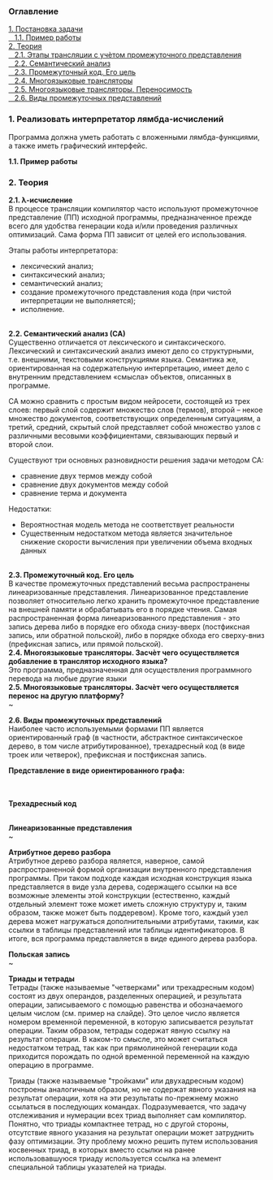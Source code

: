 <h3>Оглавление</h3>
<a href="#one">1. Постановка задачи</a><br>
<a href="#two">&nbsp;&nbsp;&nbsp;1.1. Пример работы</a><br>
<a href="#three">2. Теория</a><br>
<a href="#four">&nbsp;&nbsp;&nbsp;2.1. Этапы трансляции с учѐтом промежуточного представления</a><br>
<a href="#five">&nbsp;&nbsp;&nbsp;2.2. Семантический анализ</a><br>
<a href="#six">&nbsp;&nbsp;&nbsp;2.3. Промежуточный код. Его цель</a><br>
<a href="#seven">&nbsp;&nbsp;&nbsp;2.4. Многоязыковые трансляторы</a><br>
<a href="#eight">&nbsp;&nbsp;&nbsp;2.5. Многоязыковые трансляторы. Переносимость</a><br>
<a href="#night">&nbsp;&nbsp;&nbsp;2.6. Виды промежуточных представлений </a><br>


<h3 id="one">1. Реализовать интерпретатор лямбда-исчислений</h3>
<p>Программа должна уметь работать с вложенными лямбда-функциями, а также иметь графический интерфейс.
</p>

<b id="two">1.1. Пример работы</b> <br>
<p></p>

<h3 id="three">2. Теория</h3>
<b id="four">2.1. λ-исчисление</b><br>
В процессе трансляции компилятор часто используют промежуточное представление (ПП) исходной программы, предназначенное прежде всего для удобства генерации кода и/или проведения различных оптимизаций. Сама форма ПП зависит от целей его использования.

Этапы работы интерпретатора:
*	лексический анализ;
*	синтаксический анализ;
*	семантический анализ;
*	создание промежуточного представления кода (при чистой интерпретации не выполняется);
*	исполнение.


<br>
<b id="five">2.2. Семантический анализ (СА)</b> <br>
Существенно отличается от лексического и синтаксического. Лексический и синтаксический анализ имеют дело со структурными, т.е. внешними, текстовыми конструкциями языка. Семантика же, ориентированная на содержательную интерпретацию, имеет дело с внутренним представлением «смысла» объектов, описанных в программе. 

СА можно сравнить с простым видом нейросети, состоящей из трех слоев: первый слой содержит множество слов (термов), второй – некое множество документов, соответствующих определенным ситуациям, а третий, средний, скрытый слой представляет собой множество узлов с различными весовыми коэффициентами, связывающих первый и второй слои.

Существуют три основных разновидности решения задачи методом СА:
* сравнение двух термов между собой
* сравнение двух документов между собой
* сравнение терма и документа

Недостатки:
*	Вероятностная модель метода не соответствует реальности
*	Существенным недостатком метода является значительное снижение скорости вычисления при увеличении объема входных данных 

<br>
<b id="six">2.3. Промежуточный код. Его цель</b> <br>
В качестве  промежуточных представлений  весьма распространены
линеаризованные представления.  Линеаризованное  представление
позволяет    относительно    легко    хранить    промежуточное
представление на  внешней памяти  и обрабатывать его в порядке
чтения.   Самая    распространенная   форма   линеаризованного
представления -  это запись  дерева либо  в порядке его обхода
снизу-вверх (постфиксная  запись, или обратной польской), либо
в порядке  обхода  его  сверху-вниз  (префиксная  запись,  или
прямой польской).

<br>
<b id="seven">2.4. Многоязыковые трансляторы. Засчѐт чего осуществляется добавление в транслятор исходного языка?
</b><br>
Это программа, предназначенная для осуществления программного перевода на любые другие языки

<br>
<b id="eight">2.5. Многоязыковые трансляторы. Засчѐт чего осуществляется перенос на другую платформу?</b><br>
~

<b id="night">2.6. Виды промежуточных представлений</b><br>
Наиболее часто используемыми формами ПП является ориентированный граф (в частности, абстрактное синтаксическое дерево, в том числе атрибутированное), трехадресный код (в виде троек или четверок), префиксная и постфиксная запись.

<b>Представление в виде ориентированного графа:</b> <br><br>
<img src="http://citforum.ru/programming/theory/serebryakov/main104x.gif" alt="">
<img src="http://citforum.ru/programming/theory/serebryakov/main105x.gif" alt="">

<b>Трехадресный код</b><br><br>
<img src="http://citforum.ru/programming/theory/serebryakov/8_4.png" alt="">

<b>Линеаризованные представления</b><br>
~ <br>

<b>Атрибутное дерево разбора</b><br>
<img src="https://habrastorage.org/files/d20/776/f49/d20776f49b7044c0805b012be5f270e7.png" alt="" align="left">
Атрибутное дерево разбора является, наверное, самой распространенной формой
организации внутренного представления программы. При таком подходе каждая
исходная конструкция языка представляется в виде узла дерева, содержащего ссылки на
все возможные элементы этой конструкции (естественно, каждый отдельный элемент
тоже может иметь сложную структуру и, таким образом, также может быть поддеревом).
Кроме того, каждый узел дерева может нагружаться дополнительными атрибутами,
такими, как ссылки в таблицы представлений или таблицы идентификаторов. В итоге,
вся программа представляется в виде единого дерева разбора. 

<b>Польская запись</b><br>
~ <br>

<b>Триады и тетрады</b><br>
<img src="https://habrastorage.org/files/84d/513/7f3/84d5137f3bf84330b0081e97fc50ec22.png" alt="" align="left">Тетрады (также называемые "четверками" или трехадресным кодом) состоят из двух
операндов, разделенных операцией, и результата операции, записываемого с помощью
равенства и обозначаемого целым числом (см. пример на слайде). Это целое число
является номером временной переменной, в которую записывается результат операции.
Таким образом, тетрады содержат явную ссылку на результат операции. В каком-то
смысле, это может считаться недостатком тетрад, так как при прямолинейной генерации
кода приходится порождать по одной временной переменной на каждую операцию в
программе.

Триады (также называемые "тройками" или двухадресным кодом) построены
аналогичным образом, но не содержат явного указания на результат операции, хотя на
эти результаты по-прежнему можно ссылаться в последующих командах.
Подразумевается, что задачу отслеживания и нумерации всех триад выполняет сам
компилятор. Понятно, что триады компактнее тетрад, но с другой стороны, отсутствие
явного указания на результат операции может затруднить фазу оптимизации. Эту
проблему можно решить путем использования косвенных триад, в которых вместо
ссылки на ранее использовавшуюся триаду используется ссылка на элемент специальной
таблицы указателей на триады. 